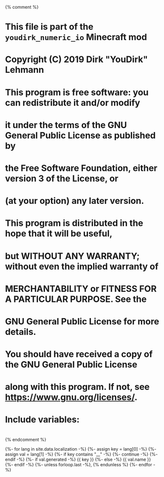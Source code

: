 {% comment %}
# This file is part of the `youdirk_numeric_io` Minecraft mod
# Copyright (C) 2019  Dirk "YouDirk" Lehmann
#
# This program is free software: you can redistribute it and/or modify
# it under the terms of the GNU General Public License as published by
# the Free Software Foundation, either version 3 of the License, or
# (at your option) any later version.
#
# This program is distributed in the hope that it will be useful,
# but WITHOUT ANY WARRANTY; without even the implied warranty of
# MERCHANTABILITY or FITNESS FOR A PARTICULAR PURPOSE.  See the
# GNU General Public License for more details.
#
# You should have received a copy of the GNU General Public License
# along with this program.  If not, see <https://www.gnu.org/licenses/>.

#
# Include variables:
#
{% endcomment %}


{%- for lang in site.data.localization -%}
{%-   assign key = lang[0] -%}
{%-   assign val = lang[1] -%}
{%-   if key contains "__" -%}
{%-     continue -%}
{%-   endif -%}
{%-   if val.generated -%}
        <span class="lang_generated" title="Generated from {{ val.name
         }}">{{ key }}</span>
{%-   else -%}
        <span class="lang_notgenerated" title="Transleted by human">{{
         val.name }}</span>
{%-   endif -%}
{%-   unless forloop.last
        -%}, {%
      endunless %}
{%- endfor -%}
